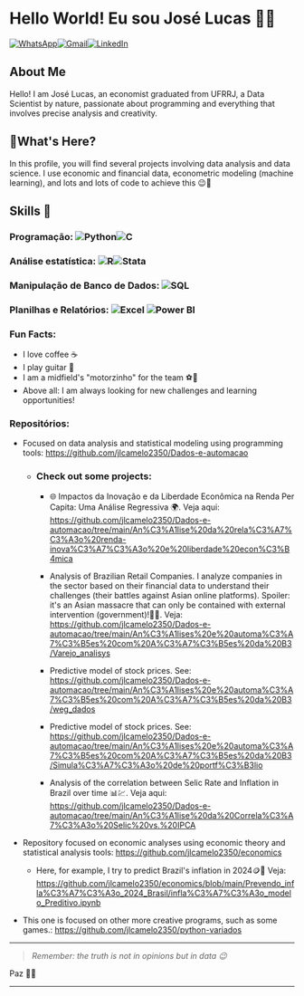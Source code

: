 
# Hello World! Eu sou José Lucas 👋😁

[![WhatsApp](https://img.shields.io/badge/WhatsApp-25D366?style=for-the-badge&logo=whatsapp&logoColor=white)](https://wa.me/5521979903171)[![Gmail](https://img.shields.io/badge/Gmail-D14836?style=for-the-badge&logo=gmail&logoColor=white)](mailto:jlcam3250@gmail.com)[![LinkedIn](https://img.shields.io/badge/LinkedIn-0A66C2?style=for-the-badge&logo=linkedin&logoColor=white)](https://www.linkedin.com/in/jos%C3%A9-lucas-nascimento-12a225310?utm_source=share&utm_campaign=share_via&utm_content=profile&utm_medium=android_app)

## About Me

Hello! I am José Lucas, an economist graduated from UFRRJ, a Data Scientist by nature, passionate about programming and everything that involves precise analysis and creativity.

## 🚨What's Here?
In this profile, you will find several projects involving data analysis and data science. I use economic and financial data, econometric modeling (machine learning), and lots and lots of code to achieve this 😉🫡


## Skills 🚀
### Programação: ![Python](https://img.shields.io/badge/Python-3776AB?style=for-the-badge&logo=python&logoColor=yellow)![C](https://img.shields.io/badge/C-00599C?style=for-the-badge&logo=c&logoColor=blue)
### Análise estatística: ![R](https://img.shields.io/badge/R-276DC3?style=for-the-badge&logo=r&logoColor=white)![Stata](https://img.shields.io/badge/Stata-1F3B4D?style=for-the-badge&logo=stata&logoColor=white)
### Manipulação de Banco de Dados: ![SQL](https://img.shields.io/badge/SQL-4479A1?style=for-the-badge&logo=sql&logoColor=white)
### Planilhas e Relatórios: ![Excel](https://img.shields.io/badge/Microsoft_Excel-217346?style=for-the-badge&logo=microsoft-excel&logoColor=white) ![Power BI](https://img.shields.io/badge/Power%20BI-F2C811?style=for-the-badge&logo=power-bi&logoColor=white)


### Fun Facts:
- I love coffee ☕️
- I play guitar 🎸
- I am a midfield's "motorzinho" for the team ⚽💪
- Above all: I am always looking for new challenges and learning opportunities!


### Repositórios:
- Focused on data analysis and statistical modeling using programming tools: https://github.com/jlcamelo2350/Dados-e-automacao
  - ### **Check out some projects:**
     -  🌐 Impactos da Inovação e da Liberdade Econômica na Renda Per Capita: Uma Análise Regressiva 🌍. Veja aqui: https://github.com/jlcamelo2350/Dados-e-automacao/tree/main/An%C3%A1lise%20da%20rela%C3%A7%C3%A3o%20renda-inova%C3%A7%C3%A3o%20e%20liberdade%20econ%C3%B4mica
 
     - Analysis of Brazilian Retail Companies. I analyze companies in the sector based on their financial data to understand their challenges (their battles against Asian online platforms). Spoiler: it's an Asian massacre that can only be contained with external intervention (government)!🤫😉. Veja: https://github.com/jlcamelo2350/Dados-e-automacao/tree/main/An%C3%A1lises%20e%20automa%C3%A7%C3%B5es%20com%20A%C3%A7%C3%B5es%20da%20B3/Varejo_analisys
  
     -  Predictive model of stock prices. See: https://github.com/jlcamelo2350/Dados-e-automacao/tree/main/An%C3%A1lises%20e%20automa%C3%A7%C3%B5es%20com%20A%C3%A7%C3%B5es%20da%20B3/weg_dados
    
     -  Predictive model of stock prices. See: https://github.com/jlcamelo2350/Dados-e-automacao/tree/main/An%C3%A1lises%20e%20automa%C3%A7%C3%B5es%20com%20A%C3%A7%C3%B5es%20da%20B3/Simula%C3%A7%C3%A3o%20de%20portf%C3%B3lio
     
     -  Analysis of the correlation between Selic Rate and Inflation in Brazil over time 📊💹. Veja aqui: https://github.com/jlcamelo2350/Dados-e-automacao/tree/main/An%C3%A1lise%20da%20Correla%C3%A7%C3%A3o%20Selic%20vs.%20IPCA   
 
- Repository focused on economic analyses using economic theory and statistical analysis tools: https://github.com/jlcamelo2350/economics

  - Here, for example, I try to predict Brazil's inflation in 2024🪙💸 Veja: https://github.com/jlcamelo2350/economics/blob/main/Prevendo_infla%C3%A7%C3%A3o_2024_Brasil/infla%C3%A7%C3%A3o_modelo_Preditivo.ipynb

    
- This one is focused on other more creative programs, such as some games.: https://github.com/jlcamelo2350/python-variados

---
> *Remember: the truth is not in opinions but in data 😉*

Paz 🖖🌟

---
